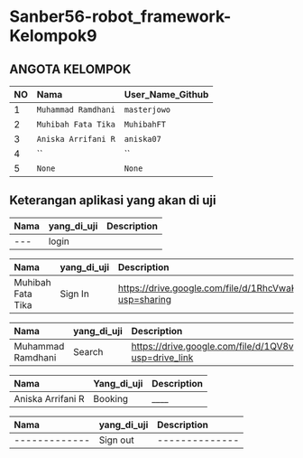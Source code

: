 # Sanber56-robot_framework-Kelompok9

## ANGOTA KELOMPOK

| NO  | Nama                     | User_Name_Github |
| :-- | :----------------------- | :--------------- |
| 1   | `Muhammad Ramdhani` | `masterjowo`      |
| 2   | `Muhibah Fata Tika`      | `MuhibahFT`     |
| 3   | `Aniska Arrifani R`           | `aniska07`    |
| 4   | ``   | ``      |
| 5   | `None`                   | `None`           |

## Keterangan aplikasi yang akan di uji

| Nama                 | yang_di_uji | Description |       
| :------------------- | :---------- | :---------- |
| --- | login       |     |

| Nama              | yang_di_uji             | Description |
| :---------------- | :---------------------- | :---------- |
| Muhibah Fata Tika | Sign In | https://drive.google.com/file/d/1RhcVwaKgvboDtmF99iNwSRQQeIVOvD8x/view?usp=sharing |

| Nama              | yang_di_uji                         | Description |
| :---------------- | :---------------------------------- | :---------- |
| Muhammad Ramdhani| Search | https://drive.google.com/file/d/1QV8vLjWOxHl290li8nNLlUel3ZfQERog/view?usp=drive_link  |

| Nama         | Yang_di_uji                  | Description |
| :----------- | :--------------------------- | :---------- |
| Aniska Arrifani R | Booking   | \_\_\_\_    |

| Nama                   | yang_di_uji        | Description |
| :--------------------- | :----------------- | :---------- |
| ------------- | Sign out |--------------|


